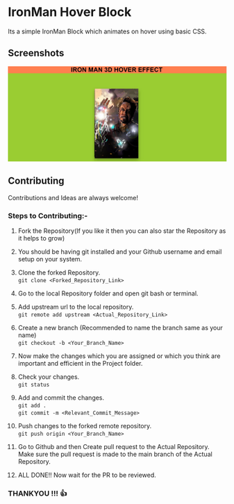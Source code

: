 
# IronMan Hover Block

Its a simple IronMan Block which animates on hover using basic CSS.




## Screenshots

![Site ScreenShot](https://github.com/Lakshit-Chiranjiv/Ironman-Snap/blob/main/Site_screenshot.jpg)
  
## Contributing

Contributions and Ideas are always welcome!

### Steps to  Contributing:-

1. Fork the Repository(If you like it then you can also star the Repository as it helps to grow)

2. You should be having git installed and your Github username and email setup on your system.

3. Clone the forked Repository.  
`git clone <Forked_Repository_Link>`

4. Go to the local Repository folder and open git bash or terminal. 

5. Add upstream url to the local repository.  
`git remote add upstream <Actual_Repository_Link>`

6. Create a new branch (Recommended to name the branch same as your name)  
`git checkout -b <Your_Branch_Name>`

7. Now make the changes which you are assigned or which you think are important and efficient in the Project folder.

8. Check your changes.  
`git status`

9. Add and commit the changes.  
`git add .`  
`git commit -m <Relevant_Commit_Message>`

10. Push changes to the forked remote repository.  
`git push origin <Your_Branch_Name>`

11. Go to Github and then Create pull request to the Actual Repository. Make sure the pull request is made to the main branch of the Actual Repository.

12. ALL DONE!! Now wait for the PR to be reviewed.


### THANKYOU !!! 👍